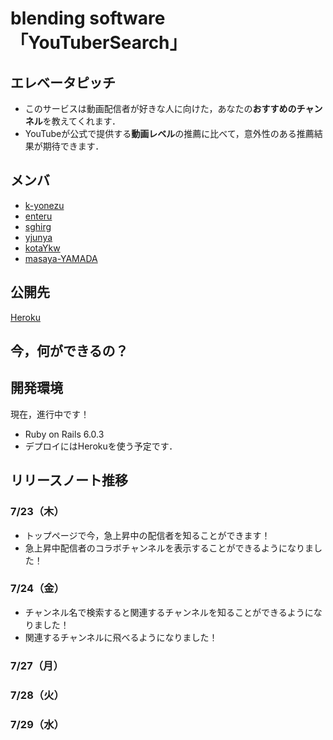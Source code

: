# blending software「YouTuberSearch」
## エレベータピッチ
- このサービスは動画配信者が好きな人に向けた，あなたの**おすすめのチャンネル**を教えてくれます．
- YouTubeが公式で提供する**動画レベル**の推薦に比べて，意外性のある推薦結果が期待できます．
<!-- - Googleアカウントをリンクすると，登録しているチャンネルからおすすめのチャンネルを見つけます． -->


## メンバ
- [k-yonezu](https://github.com/k-yonezu)
- [enteru](https://github.com/enteru)
- [sghirg](https://github.com/sghirg)
- [yjunya](https://github.com/yjunya)
- [kotaYkw](https://github.com/kotaYkw)
- [masaya-YAMADA](https://github.com/masaya-YAMADA)


## 公開先
[Heroku](https://youtuber-search.herokuapp.com/)

## 今，何ができるの？
<!-- - サービスのトップページを開くことができます！ -->

## 開発環境
現在，進行中です！
- Ruby on Rails 6.0.3
- デプロイにはHerokuを使う予定です．
<!-- - 環境構築はDockerを使っています． -->

## リリースノート推移
### 7/23（木）
<!-- - サービスのトップページを開くことができるようになりました！ -->
- トップページで今，急上昇中の配信者を知ることができます！
- 急上昇中配信者のコラボチャンネルを表示することができるようになりました！

### 7/24（金）
- チャンネル名で検索すると関連するチャンネルを知ることができるようになりました！
- 関連するチャンネルに飛べるようになりました！


### 7/27（月）
### 7/28（火）
### 7/29（水）

